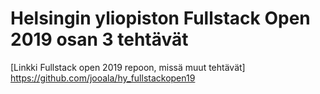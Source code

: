 # Helsingin yliopiston Fullstack Open 2019 osan 3 tehtävät

[Linkki Fullstack open 2019 repoon, missä muut tehtävät] https://github.com/jooala/hy_fullstackopen19
